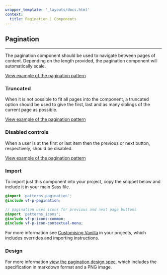 ```yaml
---
wrapper_template: '_layouts/docs.html'
context:
  title: Pagination | Components
---
```


## Pagination

<hr>

The pagination component should be used to navigate between pages of content. Depending on the length provided, the pagination component will automatically scale.

<div class="embedded-example"><a href="/docs/examples/patterns/pagination/pagination" class="js-example">
View example of the pagination pattern
</a></div>

### Truncated

When it is not possible to fit all pages into the component, a truncated option should be used to give the first, last and as many siblings of the current page as possible.

<div class="embedded-example"><a href="/docs/examples/patterns/pagination/pagination-truncated" class="js-example">
View example of the pagination pattern
</a></div>

### Disabled controls

When a user is at the first or last item then the previous or next button, respectively, should be disabled.

<div class="embedded-example"><a href="/docs/examples/patterns/pagination/pagination-disabled" class="js-example">
View example of the pagination pattern
</a></div>

### Import

To import just this component into your project, copy the snippet below and include it in your main Sass file.

```scss
@import 'patterns_pagination';
@include vf-p-pagination;

// pagination uses icons for previous and next page buttons
@import 'patterns_icons';
@include vf-p-icons-common;
@include vf-p-icon-contextual-menu;
```

For more information see [Customising Vanilla](/docs/customising-vanilla/) in your projects, which includes overrides and importing instructions.

### Design

For more information [view the pagination design spec](https://github.com/ubuntudesign/vanilla-design/tree/master/Pagination), which includes the specification in markdown format and a PNG image.
